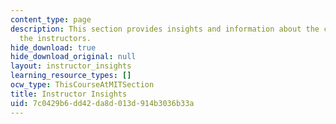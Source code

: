 ```yaml
---
content_type: page
description: This section provides insights and information about the course from
  the instructors.
hide_download: true
hide_download_original: null
layout: instructor_insights
learning_resource_types: []
ocw_type: ThisCourseAtMITSection
title: Instructor Insights
uid: 7c0429b6-dd42-da8d-013d-914b3036b33a
---
```


